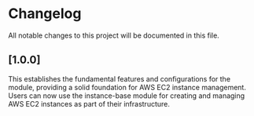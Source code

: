 # Changelog

All notable changes to this project will be documented in this file.

## [1.0.0] 
This establishes the fundamental features and configurations for the module, providing a solid foundation for AWS EC2 instance management. Users can now use the instance-base module for creating and managing AWS EC2 instances as part of their infrastructure.